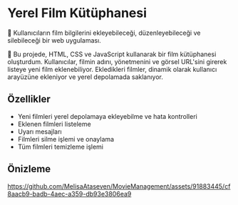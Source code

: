 # Yerel Film Kütüphanesi

🎥 Kullanıcıların film bilgilerini ekleyebileceği, düzenleyebileceği ve silebileceği bir web uygulaması.

🚀 Bu projede, HTML, CSS ve JavaScript kullanarak bir film kütüphanesi oluşturdum. 
Kullanıcılar, filmin adını, yönetmenini ve görsel URL'sini girerek listeye yeni film eklenebiliyor. 
Ekledikleri filmler, dinamik olarak kullanıcı arayüzüne ekleniyor ve yerel depolamada saklanıyor.

## Özellikler

- Yeni filmleri yerel depolamaya ekleyebilme ve hata kontrolleri
- Eklenen filmleri listeleme 
- Uyarı mesajları
- Filmleri silme işlemi ve onaylama
- Tüm filmleri temizleme işlemi



## Önizleme
https://github.com/MelisaAtaseven/MovieManagement/assets/91883445/cf8aacb9-badb-4aec-a359-db93e3806ea9

># 





